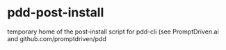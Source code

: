 # pdd-post-install
temporary home of the post-install script for pdd-cli (see PromptDriven.ai and github.com/promptdriven/pdd
